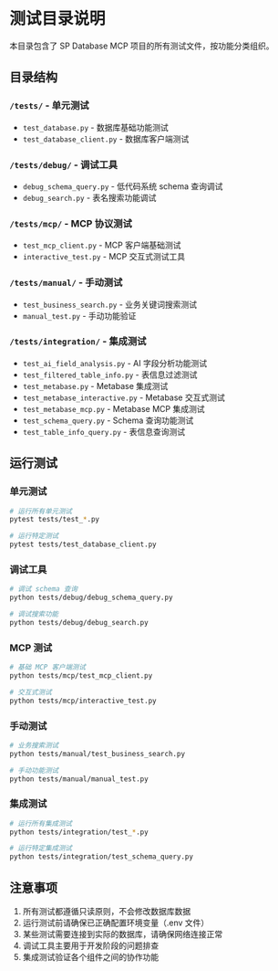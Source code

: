 # 测试目录说明

本目录包含了 SP Database MCP 项目的所有测试文件，按功能分类组织。

## 目录结构

### `/tests/` - 单元测试

- `test_database.py` - 数据库基础功能测试
- `test_database_client.py` - 数据库客户端测试

### `/tests/debug/` - 调试工具

- `debug_schema_query.py` - 低代码系统 schema 查询调试
- `debug_search.py` - 表名搜索功能调试

### `/tests/mcp/` - MCP 协议测试

- `test_mcp_client.py` - MCP 客户端基础测试
- `interactive_test.py` - MCP 交互式测试工具

### `/tests/manual/` - 手动测试

- `test_business_search.py` - 业务关键词搜索测试
- `manual_test.py` - 手动功能验证

### `/tests/integration/` - 集成测试

- `test_ai_field_analysis.py` - AI 字段分析功能测试
- `test_filtered_table_info.py` - 表信息过滤测试
- `test_metabase.py` - Metabase 集成测试
- `test_metabase_interactive.py` - Metabase 交互式测试
- `test_metabase_mcp.py` - Metabase MCP 集成测试
- `test_schema_query.py` - Schema 查询功能测试
- `test_table_info_query.py` - 表信息查询测试

## 运行测试

### 单元测试

```bash
# 运行所有单元测试
pytest tests/test_*.py

# 运行特定测试
pytest tests/test_database_client.py
```

### 调试工具

```bash
# 调试 schema 查询
python tests/debug/debug_schema_query.py

# 调试搜索功能
python tests/debug/debug_search.py
```

### MCP 测试

```bash
# 基础 MCP 客户端测试
python tests/mcp/test_mcp_client.py

# 交互式测试
python tests/mcp/interactive_test.py
```

### 手动测试

```bash
# 业务搜索测试
python tests/manual/test_business_search.py

# 手动功能测试
python tests/manual/manual_test.py
```

### 集成测试

```bash
# 运行所有集成测试
python tests/integration/test_*.py

# 运行特定集成测试
python tests/integration/test_schema_query.py
```

## 注意事项

1. 所有测试都遵循只读原则，不会修改数据库数据
2. 运行测试前请确保已正确配置环境变量（.env 文件）
3. 某些测试需要连接到实际的数据库，请确保网络连接正常
4. 调试工具主要用于开发阶段的问题排查
5. 集成测试验证各个组件之间的协作功能
